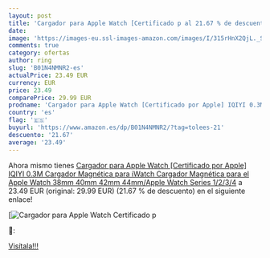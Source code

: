 ```yaml
---
layout: post
title: 'Cargador para Apple Watch [Certificado p al 21.67 % de descuento'
date: 
image: 'https://images-eu.ssl-images-amazon.com/images/I/315rHnX2QjL._SL200_.jpg'
comments: true
category: ofertas
author: ring
slug: 'B01N4NMNR2-es'
actualPrice: 23.49 EUR
currency: EUR
price: 23.49
comparePrice: 29.99 EUR
prodname: 'Cargador para Apple Watch [Certificado por Apple] IQIYI 0.3M Cargador Magnética para iWatch Cargador Magnética para el Apple Watch 38mm 40mm 42mm 44mm/Apple Watch Series 1/2/3/4'
country: 'es'
flag: '🇪🇸'
buyurl: 'https://www.amazon.es/dp/B01N4NMNR2/?tag=tolees-21'
descuento: '21.67'
average: '23.49'
---
```


Ahora mismo tienes [Cargador para Apple Watch [Certificado por Apple] IQIYI 0.3M Cargador Magnética para iWatch Cargador Magnética para el Apple Watch 38mm 40mm 42mm 44mm/Apple Watch Series 1/2/3/4](https://www.amazon.es/dp/B01N4NMNR2/?tag=tolees-21) a 23.49 EUR (original: 29.99 EUR) (21.67 %  de descuento) en el siguiente enlace!

[![Cargador para Apple Watch [Certificado p](https://images-eu.ssl-images-amazon.com/images/I/315rHnX2QjL._SL200_.jpg)](https://www.amazon.es/dp/B01N4NMNR2/?tag=tolees-21)

🔎:


[Visítala!!!](https://www.amazon.es/dp/B01N4NMNR2/?tag=tolees-21)
